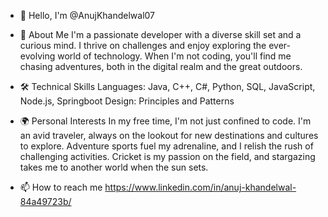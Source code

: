 - 👋 Hello, I'm @AnujKhandelwal07

- 🚀 About Me
  I'm a passionate developer with a diverse skill set and a curious mind. I thrive on challenges and enjoy exploring the ever-evolving world of technology.
  When I'm not coding, you'll find me chasing adventures, both in the digital realm and the great outdoors.
  
- 🛠️ Technical Skills
  Languages: Java, C++, C#, Python, SQL, JavaScript, Node.js, Springboot
  Design: Principles and Patterns
  
- 🌍 Personal Interests
  In my free time, I'm not just confined to code. I'm an avid traveler, always on the lookout for new destinations and cultures to explore.
  Adventure sports fuel my adrenaline, and I relish the rush of challenging activities. Cricket is my passion on the field,
  and stargazing takes me to another world when the sun sets.
  
- 📫 How to reach me
  https://www.linkedin.com/in/anuj-khandelwal-84a49723b/

<!---
AnujKhandelwal07/AnujKhandelwal07 is a ✨ special ✨ repository because its `README.md` (this file) appears on your GitHub profile.
You can click the Preview link to take a look at your changes.
--->
